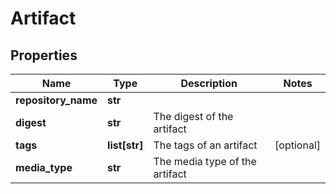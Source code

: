 # Artifact

## Properties
| Name | Type | Description | Notes |
| ------------ | ------------- | ------------- | ------------- |
| **repository_name** | **str** |  |  |
| **digest** | **str** | The digest of the artifact |  |
| **tags** | **list[str]** | The tags of an artifact | [optional]  |
| **media_type** | **str** | The media type of the artifact |  |


